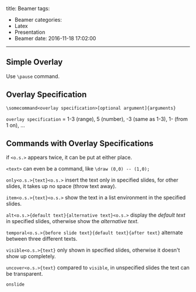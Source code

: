 title: Beamer
tags:
  - Beamer
categories:
  - Latex
  - Presentation
  - Beamer
date: 2016-11-18 17:02:00
---
## Simple Overlay
Use `\pause` command.

## Overlay Specification
`\somecommand<overlay specification>[optional argument]{arguments}`

`overlay specification` = 1-3 (range), 5 (number), -3 (same as 1-3), 1- (from 1 on), ...

## Commands with Overlay Specifications

if `<o.s.>` appears twice, it can be put at either place.

`<text>` can even be a command, like `\draw (0,0) -- (1,0);`

`only<o.s.>{text}<o.s.>` insert the text only in specified slides, for other slides, it takes up no space (throw text away).

`item<o.s.>{text}<o.s.>` show the text in a list environment in the specified slides.

`alt<o.s.>{default text}{alternative text}<o.s.>` display the *default text* in specified slides, otherwise show the *alternative text*.

`temporal<o.s.>{before slide text}{default text}{after text}` alternate between three different texts.

`visible<o.s.>{text}` only shown in specified slides, otherwise it doesn't show up completely.

`uncover<o.s.>{text}` compared to `visible`, in unspecified slides the text can be transparent.

`onslide`